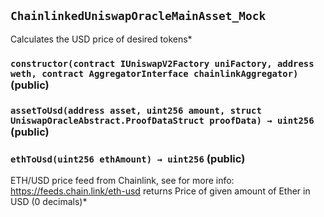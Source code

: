 ## `ChainlinkedUniswapOracleMainAsset_Mock`



Calculates the USD price of desired tokens*


### `constructor(contract IUniswapV2Factory uniFactory, address weth, contract AggregatorInterface chainlinkAggregator)` (public)





### `assetToUsd(address asset, uint256 amount, struct UniswapOracleAbstract.ProofDataStruct proofData) → uint256` (public)





### `ethToUsd(uint256 ethAmount) → uint256` (public)

ETH/USD price feed from Chainlink, see for more info: https://feeds.chain.link/eth-usd
returns Price of given amount of Ether in USD (0 decimals)*




